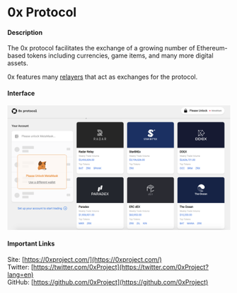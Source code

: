 # 0x Protocol

#### Description

The 0x protocol facilitates the exchange of a growing number of Ethereum-based tokens including currencies, game items, and many more digital assets.  
  
0x features many [relayers](0x-relayers.md) that act as exchanges for the protocol.

#### Interface

![0x Dashboard](../../../../.gitbook/assets/0x_interface.png)

#### Important Links

Site: [https://0xproject.com/](https://0xproject.com/)  
Twitter: [https://twitter.com/0xProject](https://twitter.com/0xProject?lang=en)  
GitHub: [https://github.com/0xProject](https://github.com/0xProject)

